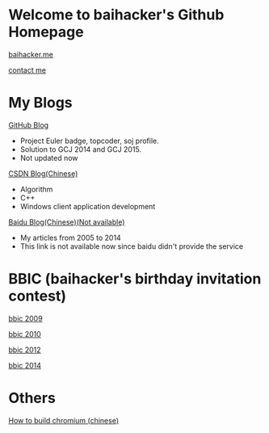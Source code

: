 Welcome to baihacker's Github Homepage
======================================

[baihacker.me](http://baihacker.me/)

[contact me](https://github.com/baihacker/main/issues/1)

My Blogs
=======

[GitHub Blog](http://baihacker.github.io/main/)
  * Project Euler badge, topcoder, soj profile.
  * Solution to GCJ 2014 and GCJ 2015.
  * Not updated now
  
[CSDN Blog(Chinese)](http://blog.csdn.net/baihacker)
  * Algorithm
  * C++
  * Windows client application development

[Baidu Blog(Chinese)(Not available)](http://hi.baidu.com/feixue)
  * My articles from 2005 to 2014
  * This link is not available now since baidu didn't provide the service 

BBIC (baihacker's birthday invitation contest)
====

[bbic 2009](http://acm.scu.edu.cn/soj/contest/contest.action?cid=202)

[bbic 2010](http://acm.scu.edu.cn/soj/contest/contest.action?cid=249)

[bbic 2012](http://acm.scu.edu.cn/soj/contest/contest.action?cid=329)

[bbic 2014](http://acm.scu.edu.cn/soj/contest/contest.action?cid=346)

Others
======
[How to build chromium (chinese)](https://github.com/baihacker/main/tree/master/chromium)
